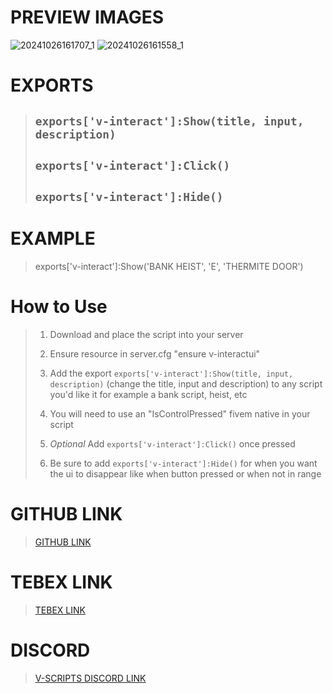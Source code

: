 # PREVIEW IMAGES
![20241026161707_1](https://github.com/user-attachments/assets/1da1b4cd-2b52-4d26-8da0-150536cf55c7)
![20241026161558_1](https://github.com/user-attachments/assets/01981513-16f2-4232-91db-f6cd0a204f9d)


# EXPORTS
> ## `exports['v-interact']:Show(title, input, description)`
> ## `exports['v-interact']:Click()`
> ## `exports['v-interact']:Hide()`


# EXAMPLE

> exports['v-interact']:Show('BANK HEIST', 'E', 'THERMITE DOOR')

# How to Use
> 1) Download and place the script into your server
> 
> 2) Ensure resource in server.cfg "ensure v-interactui"
> 
> 3) Add the export `exports['v-interact']:Show(title, input, description)` (change the title, input and description) to any script you'd like it for example a bank script, heist, etc
> 
> 4) You will need to use an "IsControlPressed" fivem native in your script
> 
> 5) *Optional* Add `exports['v-interact']:Click()` once pressed
> 
> 6) Be sure to add `exports['v-interact']:Hide()` for when you want the ui to disappear like when button pressed or when not in range




# GITHUB LINK

> [GITHUB LINK](https://github.com/yungmexx/v-interactui)

# TEBEX LINK

> [TEBEX LINK](https://v-scripts-shop.tebex.io/package/6517795)

# DISCORD

> [V-SCRIPTS DISCORD LINK](https://discord.gg/dKG93Tt9AQ)
